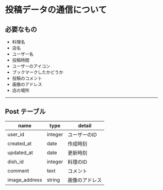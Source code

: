 # 投稿データの通信について

## 必要なもの

* 料理名
* 店名
* ユーザー名
* 投稿時間
* ユーザーのアイコン
* ブックマークしたかどうか
* 投稿のコメント
* 画像のアドレス
* 店の場所

---

## Post テーブル

| name | type | detail |
| --- | --- | --- |
| user_id | integer | ユーザーのID |
| created_at | date | 作成時刻 |
| updated_at | date | 更新時刻 |
| dish_id | integer | 料理のID |
| comment | text | コメント |
| image_address | string | 画像のアドレス |
